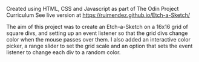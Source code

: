 Created using HTML, CSS and Javascript as part of The Odin Project Curriculum
See live version at https://ruimendez.github.io/Etch-a-Sketch/

The aim of this project was to create an Etch-a-Sketch on a 16x16 grid of square divs, and setting up an event listener so that the grid divs change color
when the mouse passes over them.
I also added an interactive color picker, a range slider to set the grid scale and an option that sets the event listener to change each div to a random 
color.

